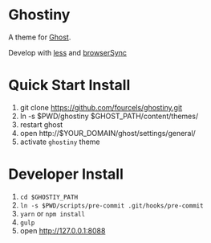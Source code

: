 # Ghostiny

A theme for [Ghost](http://github.com/tryghost/ghost/).

Develop with [less](http://lesscss.org/) and [browserSync](https://browsersync.io/)

# Quick Start Install
1. git clone https://github.com/fourcels/ghostiny.git
1. ln -s $PWD/ghostiny $GHOST_PATH/content/themes/
1. restart ghost
1. open http://$YOUR_DOMAIN/ghost/settings/general/
1. activate `ghostiny` theme

# Developer Install
1. `cd $GHOSTIY_PATH`
1. `ln -s $PWD/scripts/pre-commit .git/hooks/pre-commit`
1. `yarn` or `npm install`
1. `gulp`
1. open http://127.0.0.1:8088
